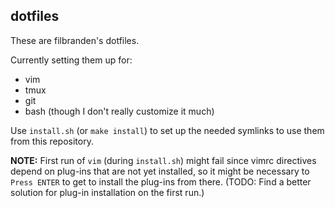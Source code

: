 ## dotfiles

These are filbranden's dotfiles.

Currently setting them up for:
 * vim
 * tmux
 * git
 * bash (though I don't really customize it much)

Use `install.sh` (or `make install`) to set up the needed symlinks to use them
from this repository.

**NOTE:** First run of `vim` (during `install.sh`) might fail since vimrc
directives depend on plug-ins that are not yet installed, so it might be
necessary to `Press ENTER` to get to install the plug-ins from there. (TODO:
Find a better solution for plug-in installation on the first run.)

